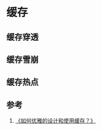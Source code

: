 # 缓存

## 缓存穿透

## 缓存雪崩

## 缓存热点

## 参考

1. [《如何优雅的设计和使用缓存？》](https://juejin.im/post/5b849878e51d4538c77a974a)

